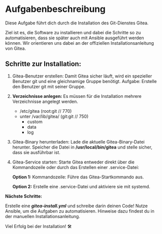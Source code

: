 # Aufgabenbeschreibung

Diese Aufgabe führt dich durch die Installation des Git-Dienstes Gitea.

Ziel ist es, die Software zu installieren und dabei die Schritte so zu automatisieren, dass sie später auch mit Ansible ausgeführt werden können. Wir orientieren uns dabei an der offiziellen Installationsanleitung von Gitea.

## Schritte zur Installation:

1. Gitea-Benutzer erstellen:
    Damit Gitea sicher läuft, wird ein spezieller Benutzer git und eine gleichnamige Gruppe benötigt.
    Aufgabe: Erstelle den Benutzer git mit seiner Gruppe.

2. **Verzeichnisse anlegen:** Es müssen für die Installation mehrere Verzeichnisse angelegt werden.
    - /etc/gitea (root:git // 770)
    - unter /var/lib/gitea/ (git:git // 750)
        - custom
        - data
        - log
3. Gitea-Binary herunterladen:
    Lade die aktuelle Gitea-Binary-Datei herunter.
    Speicher die Datei in **/usr/local/bin/gitea** und stelle sicher, dass sie ausführbar ist.

4. Gitea-Service starten:
Starte Gitea entweder direkt über die Kommandozeile oder durch das Erstellen einer .service-Datei:


    **Option 1:** Kommandozeile: Führe das Gitea-Startkommando aus.

        
    **Option 2:** Erstelle eine .service-Datei und aktiviere sie mit systemd.

**Nächste Schritte:**

Erstelle eine ***gitea-install.yml*** und schreibe darin deinen Code!
Nutze Ansible, um die Aufgaben zu automatisieren. Hinweise dazu findest du in der manuellen Installationsanleitung.

Viel Erfolg bei der Installation! 🛠️